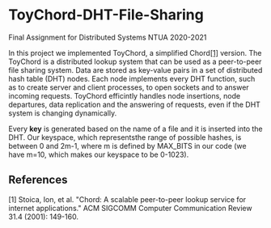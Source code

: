 # ToyChord-DHT-File-Sharing
Final Assignment for Distributed Systems NTUA 2020-2021

In this project we implemented ToyChord, a simplified Chord[[1]](#1) version. The ToyChord is a distributed lookup system that can be used as a peer-to-peer file sharing system. Data are stored as key-value pairs in a set of distributed hash table (DHT) nodes. Each node implements every DHT function, such as to create server and client processes, to open sockets and to answer incoming requests. ToyChord efficintly handles node insertions, node departures, data replication and the answering of requests, even if the DHT system is changing dynamically. 

Every **key** is generated based on the name of a file and it is inserted into the DHT. Our keyspace, which representsthe range of possible hashes, is between 0 and 2m-1, where m is defined by MAX_BITS in our code (we have m=10, which makes our keyspace to be 0-1023). 


## References

<a id="1">[1]</a> 
Stoica, Ion, et al. "Chord: A scalable peer-to-peer lookup service for internet applications." ACM SIGCOMM Computer Communication Review 31.4 (2001): 149-160.
